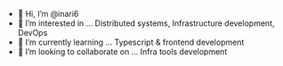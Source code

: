 - 👋 Hi, I’m @inari6
- 👀 I’m interested in ... Distributed systems, Infrastructure development, DevOps
- 🌱 I’m currently learning ... Typescript & frontend development
- 💞️ I’m looking to collaborate on ... Infra tools development

<!---
inari6/inari6 is a ✨ special ✨ repository because its `README.md` (this file) appears on your GitHub profile.
You can click the Preview link to take a look at your changes.
--->
